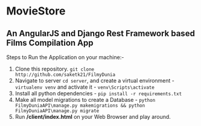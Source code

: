 # MovieStore
An AngularJS and Django Rest Framework based Films Compilation App
-----

Steps to Run the Application on your machine:-

1. Clone this repository. `git clone http://github.com/saketk21/FilmyDunia`
2. Navigate to server `cd server`, and create a virtual environment - `virtualenv venv` and activate it - `venv\Scripts\activate`
3. Install all python dependencies - `pip install -r requirements.txt`
4. Make all model migrations to create a Database - `python FilmyDuniaAPI\manage.py makemigrations && python FilmyDuniaAPI\manage.py migrate`
5. Run **/client/index.html** on your Web Browser and play around.
